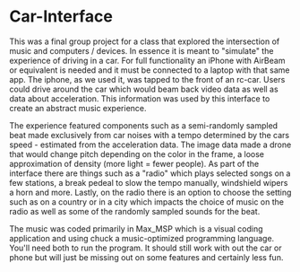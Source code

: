 # Car-Interface
This was a final group project for a class that explored the intersection of music and computers / devices.
In essence it is meant to "simulate" the experience of driving in a car. For full functionality an iPhone with AirBeam or equivalent is needed and it must be connected to
a laptop with that same app. The iphone, as we used it, was tapped to the front of an rc-car. Users could drive around the car which would beam back video data as well
as data about acceleration. This information was used by this interface to create an abstract music experience. 

The experience featured components such as a semi-randomly sampled beat made exclusively from car noises with a tempo determined by the cars speed - estimated from the acceleration
data. The image data made a drone that would change pitch depending on the color in the frame, a loose approximation of density (more light = fewer people). As part of the interface 
there are things such as a "radio" which plays selected songs on a few stations, a break pedeal to slow the tempo manually, windshield wipers a horn and more. Lastly,
on the radio there is an option to choose the setting such as on a country or in a city which impacts the choice of music on the radio as well as some of the randomly 
sampled sounds for the beat.

The music was coded primarily in Max_MSP which is a visual coding application and using chuck a music-optimized programming language. You'll need both to run the program. 
It should still work with out the car or phone but will just be missing out on some features and certainly less fun. 
